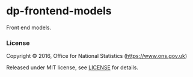 dp-frontend-models
================

Front end models.

### License

Copyright ©‎ 2016, Office for National Statistics (https://www.ons.gov.uk)

Released under MIT license, see [LICENSE](LICENSE.md) for details.
